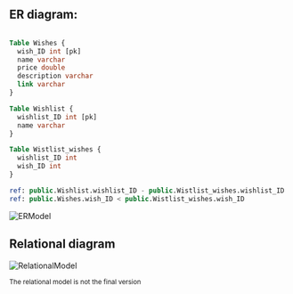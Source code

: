 <h2>ER diagram:</h2>

```SQL

Table Wishes {
  wish_ID int [pk]
  name varchar
  price double
  description varchar
  link varchar
}

Table Wishlist {
  wishlist_ID int [pk]
  name varchar
}

Table Wistlist_wishes {
  wishlist_ID int
  wish_ID int
}

ref: public.Wishlist.wishlist_ID - public.Wistlist_wishes.wishlist_ID
ref: public.Wishes.wish_ID < public.Wistlist_wishes.wish_ID

```
![ERModel](https://scontent.xx.fbcdn.net/v/t1.15752-9/337329482_1750843222036273_3032261618498114028_n.png?stp=dst-png_s960x960&_nc_cat=103&ccb=1-7&_nc_sid=aee45a&_nc_ohc=hHRNN1yej0oAX_e1nwo&_nc_ad=z-m&_nc_cid=0&_nc_ht=scontent.xx&oh=03_AdTN0MwL5rFZQIt92JFjQ1JOjMidGLpfSifSYJa5dLsjxg&oe=644A9123)


<h2>Relational diagram</h2>

![RelationalModel](https://scontent-cph2-1.xx.fbcdn.net/v/t1.15752-9/338839046_168258556110125_2824207743627128412_n.png?_nc_cat=106&ccb=1-7&_nc_sid=ae9488&_nc_ohc=T3Mp9P9g578AX9XrQd6&_nc_ht=scontent-cph2-1.xx&oh=03_AdRSTIG5M5GWMqyLwvxA2hbN9C5NbFNe7sZjHn9JnM8wWw&oe=644A9DC4)

<sub>The relational model is not the final version</sub>
